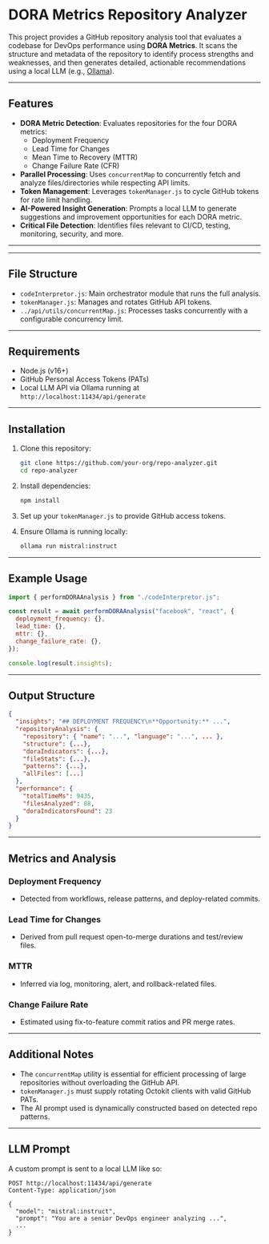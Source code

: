 # DORA Metrics Repository Analyzer

This project provides a GitHub repository analysis tool that evaluates a codebase for DevOps performance using **DORA Metrics**. It scans the structure and metadata of the repository to identify process strengths and weaknesses, and then generates detailed, actionable recommendations using a local LLM (e.g., [Ollama](https://ollama.com/)).

---

## Features

- **DORA Metric Detection**: Evaluates repositories for the four DORA metrics:
  - Deployment Frequency
  - Lead Time for Changes
  - Mean Time to Recovery (MTTR)
  - Change Failure Rate (CFR)
- **Parallel Processing**: Uses `concurrentMap` to concurrently fetch and analyze files/directories while respecting API limits.
- **Token Management**: Leverages `tokenManager.js` to cycle GitHub tokens for rate limit handling.
- **AI-Powered Insight Generation**: Prompts a local LLM to generate suggestions and improvement opportunities for each DORA metric.
- **Critical File Detection**: Identifies files relevant to CI/CD, testing, monitoring, security, and more.

---

---

## File Structure

- `codeInterpretor.js`: Main orchestrator module that runs the full analysis.
- `tokenManager.js`: Manages and rotates GitHub API tokens.
- `../api/utils/concurrentMap.js`: Processes tasks concurrently with a configurable concurrency limit.

---

## Requirements

- Node.js (v16+)
- GitHub Personal Access Tokens (PATs)
- Local LLM API via Ollama running at `http://localhost:11434/api/generate`

---

## Installation

1. Clone this repository:

   ```bash
   git clone https://github.com/your-org/repo-analyzer.git
   cd repo-analyzer
   ```

2. Install dependencies:

   ```bash
   npm install
   ```

3. Set up your `tokenManager.js` to provide GitHub access tokens.

4. Ensure Ollama is running locally:
   ```bash
   ollama run mistral:instruct
   ```

---

## Example Usage

```js
import { performDORAAnalysis } from "./codeInterpretor.js";

const result = await performDORAAnalysis("facebook", "react", {
  deployment_frequency: {},
  lead_time: {},
  mttr: {},
  change_failure_rate: {},
});

console.log(result.insights);
```

---

## Output Structure

```json
{
  "insights": "## DEPLOYMENT FREQUENCY\n**Opportunity:** ...",
  "repositoryAnalysis": {
    "repository": { "name": "...", "language": "...", ... },
    "structure": {...},
    "doraIndicators": {...},
    "fileStats": {...},
    "patterns": {...},
    "allFiles": [...]
  },
  "performance": {
    "totalTimeMs": 9435,
    "filesAnalyzed": 88,
    "doraIndicatorsFound": 23
  }
}
```

---

## Metrics and Analysis

### Deployment Frequency

- Detected from workflows, release patterns, and deploy-related commits.

### Lead Time for Changes

- Derived from pull request open-to-merge durations and test/review files.

### MTTR

- Inferred via log, monitoring, alert, and rollback-related files.

### Change Failure Rate

- Estimated using fix-to-feature commit ratios and PR merge rates.

---

## Additional Notes

- The `concurrentMap` utility is essential for efficient processing of large repositories without overloading the GitHub API.
- `tokenManager.js` must supply rotating Octokit clients with valid GitHub PATs.
- The AI prompt used is dynamically constructed based on detected repo patterns.

---

## LLM Prompt

A custom prompt is sent to a local LLM like so:

```
POST http://localhost:11434/api/generate
Content-Type: application/json

{
  "model": "mistral:instruct",
  "prompt": "You are a senior DevOps engineer analyzing ...",
  ...
}
```
